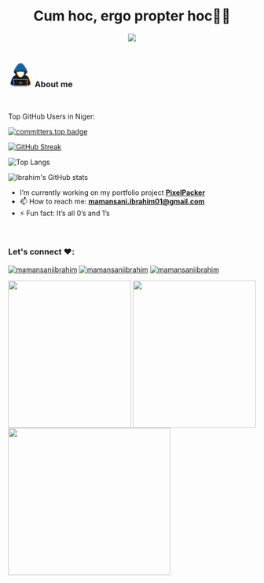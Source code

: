 <h1 align="center">Cum hoc, ergo propter hoc👨‍💻</h1>

<div align="center">
  <img src="https://readme-typing-svg.herokuapp.com?font=Arial+Nova&pause=1000&random=false&width=600&height=100&lines=Hi+I'm+Ibrahim++;%2B%2BSoftware+Engineer+%F0%9F%91%A8%E2%80%8D%F0%9F%92%BB;%2B%2BFull-Stack+Developer+%3C%2F%3E;%2B%2BFreelancer+%F0%9F%86%93;%2B%2BPentesting+Enthusiast+%F0%9F%94%90;%2B%2BBug+Bounty+Hunter+%F0%9F%95%B7%EF%B8%8F;%2B%2BIT+Technician+%F0%9F%93%A1%F0%9F%93%B6%F0%9F%87%AE%F0%9F%87%B9;%2B%2BResearcher+%F0%9F%93%9A%F0%9F%94%8D">
</div>

<br>


### <picture><img src = "https://github.com/0xAbdulKhalid/0xAbdulKhalid/raw/main/assets/mdImages/about_me.gif" width = 50px></picture> **About me**


<br>

<p> Top GitHub Users in Niger:</p>

[![committers.top badge](https://user-badge.committers.top/niger/Ibrahim227.svg)](https://user-badge.committers.top/niger/Ibrahim227)

[![GitHub Streak](https://github-readme-streak-stats.herokuapp.com?user=Ibrahim227&theme=nightfox)](https://git.io/streak-stats)
<br>

![Top Langs](https://github-readme-stats.vercel.app/api/top-langs/?username=Ibrahim227&langs_count=8&hide_progress=true)
<br>

![Ibrahim's GitHub stats](https://github-readme-stats.vercel.app/api?username=Ibrahim227&show_icons=true&theme=transparent)


- I’m currently working on my portfolio project [**PixelPacker**](https://github.com/Ibrahim227/PixelPacker/blob/master/README.md)
- 📫 How to reach me: **mamansani.ibrahim01@gmail.com**
- ⚡ Fun fact: It’s all 0’s and 1’s 
<br>

<h3 align="left">Let's connect ❤️:</h3>
<a href="https://www.linkedin.com/in/maman-sani-ibrahim" target="blank"><img align="center" src="https://raw.githubusercontent.com/rahuldkjain/github-profile-readme-generator/master/src/images/icons/Social/linked-in-alt.svg" alt="mamansaniibrahim" height="30" width="40" /></a>
<a href="https://twitter.com/msaniibrahim_" target="blank"><img align="center" src="https://raw.githubusercontent.com/rahuldkjain/github-profile-readme-generator/master/src/images/icons/Social/twitter.svg" alt="mamansaniibrahim" height="30" width="40" /></a>
<a href="https://github.com/Ibrahim227" target="blank"><img align="center" src="https://raw.githubusercontent.com/rahuldkjain/github-profile-readme-generator/master/src/images/icons/Social/github.svg" alt="mamansaniibrahim" height="30" width="40" /></a>


<br>

<p>
  <img src="https://i.pinimg.com/originals/ef/7a/42/ef7a420440306ae74ef664f2df513851.gif" align="left" width="250px" height="300">
</p>

<p>
  <img src="https://media1.tenor.com/m/i8lIzIlzeHoAAAAC/cyberpunk-hacker.gif" width="250" align="right" height="300">
</p>

<p>
  <img src="https://i.pinimg.com/originals/87/0e/2b/870e2b603561af91cd073ab6d2679ff8.gif" width="330" align="center" height="300">
</p>
